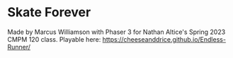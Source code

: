 # Skate Forever
Made by Marcus Williamson with Phaser 3 for Nathan Altice's Spring 2023 CMPM 120 class.
Playable here: https://cheeseanddrice.github.io/Endless-Runner/
